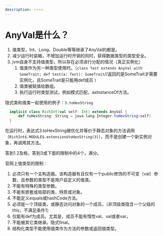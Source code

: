 ```yaml
---
description: ⭐️⭐️⭐️⭐️
---
```


# AnyVal是什么？



1. 值类型，Int、Long、Double等等继承了AnyVal的都是。&#x20;
2. 减少运行时装箱，不增加运行时开销的同时，获得数据类型的类型安全。
3. jvm自身不支持值类型，所以存在必须进行分配的情况（真正实例化）&#x20;
   1. 值类作为另一种类型使用时。（`class Test extends AnyVal with SomeTrait; def test(a: Test): SomeTrait`//返回的是SomeTrait才需要实例化，且SomeTrait是只能用def成员 ）&#x20;
   2. 值类被赋值给数组。
   3. &#x20;执行运行时类型测试，例如模式匹配，asInstanceOf方法。

隐式类和值类一起使用的例子：`3.toHexString`

```scala
  implicit class RichInt(val self: Int) extends AnyVal {
      def toHexString: String = java.lang.Integer.toHexString(self)
  }
```

在运行时，表达式3.toHexString被优化并等价于静态对象的方法调用（`RichInt$.MODULE$.extension$toHexString(3)`），而不是创建一个新实例对象，再调用其方法。



答到1.2及格，答到3或下面的限制中的4个，满分。





官网上值类型的限制：&#x20;

1. 必须只有一个主构造器。该构造器有且仅有一个public修饰的不可变（val）参数，且参数的类型不是用户自定义的值类。
2. 不能有特殊的类型参数。
3. 不能有嵌套或局部的类、特质或对象。
4. 不能定义equals或hashCode方法。
5. 必须是一个顶级类，或静态访问对象的一个成员。（非顶级类隐含一个父级的this，不满足条件1）
6. 仅能有def为成员。尤其是，成员不能有惰性val、val或者var。
7. 不能被其它类继承。隐式final。
8. 结构化类型不能使用值类作为方法的参数或返回值类型。
